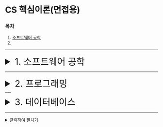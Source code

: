 # CS 핵심이론(면접용)

### 목차

1. [소프트웨어 공학](#1-소프트웨어-공학)
2. []()
---

<details>
<summary style='font-size: 30px;'>1. 소프트웨어 공학</summary>

# 1. 소프트웨어 공학

## Q1. 소프트웨어 위기에 대해 설명

- 소프트웨어가 더 이상 사용자들의 요구를 충족할 수 없어서 사용자들로부터 외면받는 것을 이야기합니다.
- 2000년대 초반 많은 사람들이 이용했던 싸이월드가 이제는 사용되지 않는 것이 대표적인 예라고 생각합니다.
- 이는 서비스에 대한 다양한 수요를 예측하지 못하고 반영하지 못한 대표적인 사례입니다.


## Q2. 소프트웨어 공학이 필요한 이유?

- 프로젝트를 기한 내에 효과적으로 진행함에 필수적이라고 생각합니다.
- 일단 소프트웨어 공학은 소프트웨어의 개발, 운용, 유지보수 등의 단계를 체계적으로 다루는 학문이라고 합니다.
- SSAFY에서 프로젝트를 진행할 때 기획, 설계, 구현, 테스트, 보완 과정을 거쳤을 때 단계별로 적절한 기법과 툴을 사용했습니다.
- 폭포수 개발 프로세스나, jira, docker, jenkins, sequense diagram 등을 활용하면서 프로젝트를 기한까지 끝낼 수 있었다고 생각합니다.



## Q3. 소프트웨어 개발 경험과 소프트웨어 개발 시 적용한 개발 방법론이 있다면 셜멍하시오

- ssafy에서 애자일 개발 방법을 적용하여 6주안에 프로젝트를 완성함에 도움이 됐었습니다.
- 애자일 개발 방법은 변화에 빠르게 대응하고 피드백을 통해 지속적인 개선을 진행하는 개발방법론입니다.
- 일정관리 툴인 Jira를 통해 매주 모든 팀원의 주간 작업 일정을 작성하여 관리했습니다.
- 또한, 매일 1시간동안 Scrub을 진행하면서 개발 진행사항, 에로 사항, 피드백을 나누며 빠르게 변화에 빠르게 대응하며 개발을 진행할 수 있었고 전체적인  프로젝트 진행을 관리할 수 있었습니다.


## Q4. 소프트웨어 프로젝트 진행 경험에 대해 설명하시오

- 편리한 여랭 동행 모집 서비스를 개발했었습니다. 여행 준비할 떄, 현지에서도 동행을 쉽게 모집할 수 있도록 편의를 제공하는 서비스였습니다. 당시, 6주라는 짧은 개발 기간이라는 제약사항과 레이아웃을 확정짓지않고 개발과정에서 실제 UI 피드백을 수렴하면서 진행하고자 애자일 개발 방법으로 프로젝트를 진행할 경험이 있습니다.

## Q5. 아키텍처 모델 MVC 모델이 뭔지 그리고 장단점

- 모델, 뷰, 컨트롤러 서브시스템으로 구성된 아키텍처입니다.
- 같은 모델의 서브시스템에 대하여 여러 뷰 서브 시스템을 필요로 하는 시스템에 적합합니다.
- 장점은 데이터를 화면에 표현하는 디자인과 로직을 분리함으로써 느슨한 결합을 가능합니다.
- 단넘은 클래스 수가 증가해서 복잡도가 증가합니다.
- 속도가 중요한 프로젝트에서 부적합합니다. 실제로 해커톤에 참여했을 때 새변 반나절동안 키오스크를 구현하고자 했지만, 서버 구현 아키텍처를 MVC모델로 구성했을 때 시간 소요가 상당했던 경험
- 프로젝트에서 상황 조건에 따라서 적절한 아키텍처를 정하는 것이 중요함을 깨달았습니다.


</details>

---


<details>
<summary style='font-size: 30px;'>2. 프로그래밍</summary>

# 2. 프로그래밍

## Q1. 자바와 C의 차이

- 

## Q2. JVMr 가비치 컬렉션 동작과정을 설명

## Q3. JAVA에 적용된 OOP에 대해서 설명하시오.

## Q4. 형상관리 활용 경험을 설졍하시오(C + Z/Y)

## Q5. 리펙토링이란 무엇인지 설명하시오.



</details>
---


<details>
<summary style='font-size: 30px;'>3. 데이터베이스</summary>

# 3. 데이터베이스

## Q1. view에 대해 설명하시오

- view는 RDB에서 SQL로 하나의 테이블이나 view에서 원하는 데이터를 가지고 사용자가 원하는 조합으로 논리적인 테이블로 나타낸 것입니다.
- 저도 캠핑장 정보 제공하는 프로젝트에 참여했었습니다.
- 당시 크롤링한 캠핑장 정보와 부대시설들을 함께 보냈어야했는데, view라는 기술을 사용했다면 쿼리 수를 줄일 수 있었을 거라는 아쉬움이 남습니다.
- 앞으로 view를 사용할 적절한 상황이 발생할 때 적용하여 쿼리 수를 줄이거나 복잡한 데이터 참조를 view로 처리할 수 있을 거라 생각합니다.

## Q2. 인덱스에 대해 설명하시오

- 데이터베이스 분야에서 테이블에 대한 동작 속도를 높이기 위한 자료구조로 알고 있습니다.
- 테이블에 저장된 row를 식별할 수 있도록 구조화된 형태의 테이블로 저장된 데이터베이스의 인스턴스입니다.
- 실제로 목록 조회 기능을 개발함에 있어 500만개의 데이터를 페이지네이션 조회 할 때 커버링 인덱스를 이용한 쿼리로 조회 성능을 6초에서 0.001초 이하로 개선한 경험이 있습니다.
- 이 경험을 통해 조회 성능이 저하될 때 여러 조건을 고려하여 인데스 적용을 검토하는 것도 조회 성능 개선에 효과적임을 깨달을 수 있었습니다.

## Q3. No SQL(비정형 데이터)의 장점을 설명하시오.

## Q4. 데이터베이스 모델링 설명

- 현실세계의 데이터를 컴퓨터 세계의 데이터베이스로 옮기는 변환과정
- 이를 크게 두 모델링 단계가 있음 개념적 논리적 데이터 모델링
- 개념적 데이터 모델링은 현실세계에 데이터를 추출하여 개념 세계로 옮기는 과정임
    - 그 산출물로 erd. 개체 관계 모델로 구성된 다이어그램
    - 개체의 이름, 속성으로 구성된 개체 타입. 개체의 인스턴스들이 모여 개체 집합을 이룸
- 논리적 데이터 모델링은 erd를 바탕으로 실제 데이터베이스에 옮길 수 있는 형태로 데이터베이스 릴레이션으로 변환하는 과정
    - 이 산출물이 논리적 데이터 모델인데 여러가지가 있음. 대표적인게 관계 데이터 모델
    - 열과 도메인으로 구성된 릴레이션 스키마에 실제 값들이 들어가 행(튜플)이 쌓이게 되면 릴레이션 인스턴스가 됨
    - 이렇게 되면 데이터베이스가 구축이 된거임
    - 데이터베이스는 릴레이션 스키마들의 집합인 데이터베이스 스키마가 있고,
    - 릴레이션 인스턴스의 집합인 데이터베이스 인스턴스로 구분됨

    
## Q5. 데이터베이스 정규화에 대한 설명

- 정규화는 함수 종속성을 이용해 릴레이션을 연관성이 있는 속성들로만 구성되도록 분해해서 이상현상이 발생하지 않는 바람직한 릴레이션으로 만들어가는 과정
    - 무손실 분해를 목표로 정규화를 진핸해야 한다.
    - 함수적 종속성은 속성들간의 관련성을 판단하는 것. a속성이 b속성을 결정할 수 있는지..
- 정규형은 기본 정규형과 고급 정규형으로 나뉘며 총 6단계의 정규형이 있음. 123정규형과 보이스 코드 정규형와 45정규형

## Q6. 분산 데이터베이스 시스템

- 물리적으로 분산된 데이터베이스 시스템을 네트워크로 연결해 사용자가 논리적으로는 하나의 중앙 집중식 데이터베이스 시스템처럼 사용할 수 있도록 한 것
- 사용자가 데이터베이스 분산되어 있음을 인식 못하게 하고 분산 투명성을 보장하는 독립성이 주요 목적임
- 장애가 발생하면 다른 지역의 데이터베이스를 이용해 작업을 계속 수행할 수 있고 지역별로 독립적으로 관리. 데이터 요청에 대한 응답 시간을 줄이고 통신 비용도 절약됨
- 처리할 데이터가 증가하면 확장이 용이함
- 설계 및 구축 비용이 많이 들고 관리가 복잡함. 중앙 집중식에 비해 추가적인 통신 비용이나 처리비용이 발생함

</details>

---

<details>
<summary>클릭하여 펼치기</summary>

토글 내용을 여기에 작성하세요.

</details>